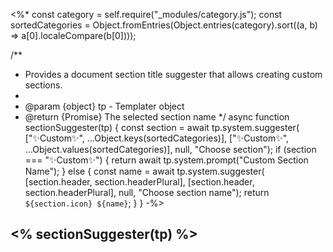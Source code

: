 <%*
const category = self.require("_modules/category.js");
const sortedCategories = Object.fromEntries(Object.entries(category).sort((a, b) => a[0].localeCompare(b[0])));

/**
 * Provides a document section title suggester that allows creating custom sections.
 *
 * @param {object} tp - Templater object
 * @return {Promise<string>} The selected section name
 */
async function sectionSuggester(tp) {
    const section = await tp.system.suggester(
        ["✨Custom✨", ...Object.keys(sortedCategories)],
        ["✨Custom✨", ...Object.values(sortedCategories)],
        null,
        "Choose section");
    if (section === "✨Custom✨") {
        return await tp.system.prompt("Custom Section Name");
    }
    else {
        const name = await tp.system.suggester(
            [section.header, section.headerPlural],
            [section.header, section.headerPlural],
            null,
            "Choose section name");
        return `${section.icon} ${name}`;
    }
}
-%>
## <% sectionSuggester(tp) %>
